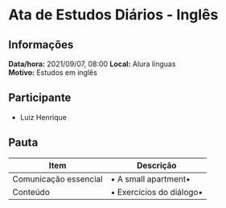 # Ata de Estudos Diários - Inglês

## Informações

**Data/hora:** 2021/09/07, 08:00
**Local:** Alura línguas <br>
**Motivo:** Estudos em inglês

## Participante

- Luiz Henrique

## Pauta

| Item                  | Descrição                     |
| --------------------- | ----------------------------- |
| Comunicação essencial | • A small apartment• <br>     |
| Conteúdo              | • Exercícios do diálogo• <br> |
